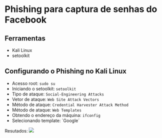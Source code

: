# **Phishing para captura de senhas do Facebook**

## **Ferramentas**

* Kali Linux
* setoolkit

## **Configurando o Phishing no Kali Linux**

* Acesso root: `sudo su`
* Iniciando o setoolkit: `setoolkit`
* Tipo de ataque: `Social-Engineering Attacks`
* Vetor de ataque: `Web Site Attack Vectors`
* Método de ataque: `Credential Harvester Attack Method `
* Método de ataque: `Web Templates`
* Obtendo o endereço da máquina: `ifconfig`
* Selecionando template: ´Google´


Resutados:
![](main/password.png)
